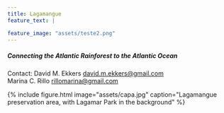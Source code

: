 ```yaml
---
title: Lagamangue
feature_text: |

feature_image: "assets/teste2.png"
---  
```

  
##### Connecting the Atlantic Rainforest to the Atlantic Ocean


Contact:
David M. Ekkers  <david.m.ekkers@gmail.com>  
Marina C. Rillo  <rillomarina@gmail.com>


{% include figure.html image="assets/capa.jpg" caption="Lagamangue preservation area, with Lagamar Park in the background" %}
